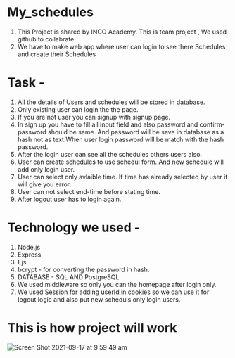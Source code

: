 # My_schedules
1. This Project is shared by INCO Academy. This is team project , We used github to collabrate.
2. We have to make web app where user can login to see there Schedules and create their Schedules

# Task -
1. All the details of Users and schedules will be stored in database.
2. Only existing user can login the the page.
3. If you are not user you can signup with signup page.
4. In sign up you have to fill all input field and also password and confirm-password should be same. And password will be save in database as a hash not as text.When user login password will be match with the hash password.
5. After the login user can see all the schedules others users also.
6. User can create schedules to use schedul form. And new schedule will add only login user. 
7. User can select only avlaible time. If time has already selected by user it will give you error.
8. User can not select end-time before stating time.
8. After logout user has to login again.


# Technology we used -
1. Node.js
2. Express
3. Ejs
4. bcrypt -  for converting the password in hash.
5. DATABASE - SQL AND PostgreSQL
6. We used middleware so only you can the homepage after login only.
7. We used Session for adding userId in cookies so we can use it for logout logic and also put new scheduls only login users.


# This is how project will work
![Screen Shot 2021-09-17 at 9 59 49 am](https://user-images.githubusercontent.com/59786494/133704628-ac0e1ea9-316d-4f50-bd5b-8415d05bcfd5.png)

